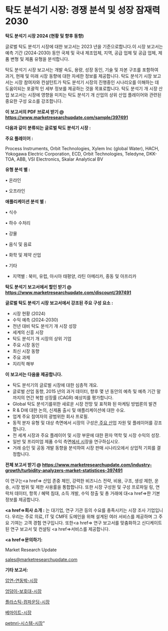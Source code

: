 # 탁도 분석기 시장: 경쟁 분석 및 성장 잠재력 2030

<strong>탁도 분석기 시장 2024 (현황 및 향후 동향)</strong>

글로벌 탁도 분석기 시장에 대한 보고서는 2023 년을 기준으로합니다.이 시장 보고서는 예측 기간 (2024-2030) 동안 국제 및 국내 제조업체, 지역, 공급 업체 및 공급 업체, 제품 변형 및 제품 유형을 분석합니다.

탁도 분석기 시장 보고서는 개발 속도, 용량, 성장 동인, 기술 및 자본 구조를 포함하여 과거, 현재 및 미래 시장 동향에 대한 자세한 정보를 제공합니다. 탁도 분석기 시장 보고서는 시장 참여자와 컨설턴트가 탁도 분석기 시장의 진행중인 시나리오를 이해하는 데 도움이되는 포괄적 인 세부 정보를 제공하는 것을 목표로합니다. 탁도 분석기 개 시장 산업 보고서는 시장에 영향을 미치는 탁도 분석기 개 산업의 상위 산업 플레이어와 관련된 중요한 구성 요소를 강조합니다.



<strong>이 보고서의 PDF 브로셔 받기 @ <a href=https://www.marketresearchupdate.com/sample/397491>https://www.marketresearchupdate.com/sample/397491</a></strong>



<strong>다음과 같이 분류되는 글로벌 탁도 분석기 시장 :</strong>



<strong>주요 플레이어 :</strong>

Process Instruments, Orbit Technologies, Xylem Inc (global Water), HACH, Yokogawa Electric Corporation, ECD, Orbit Technologies, Teledyne, DKK-TOA, ABB, VSI Electronics, Skalar Analytical BV



<strong>유형 분석 별 :</strong>

• 온라인

• 오프라인



<strong>애플리케이션 분석 별 :</strong>

• 식수

• 하수 수처리

• 강물

• 음식 및 음료

• 화학 및 제약 산업

• 기타

<ul>
  <li>지역별 : 북미, 유럽, 아시아 태평양, 라틴 아메리카, 중동 및 아프리카</li>
</ul>


<strong>탁도 분석기 보고서에서 할인 받기 @ <a href=https://www.marketresearchupdate.com/discount/397491>https://www.marketresearchupdate.com/discount/397491</a></strong>



<strong>글로벌 탁도 분석기 시장 보고서에서 강조된 주요 구성 요소 :</strong>
<ul>
  <li>시장 현황 (2024)</li>
  <li>수익 예측 (2024-2030)</li>
  <li>전년 대비 탁도 분석기 개 시장 성장</li>
  <li>세계의 신흥 시장</li>
  <li>탁도 분석기 개 시장의 상위 기업</li>
  <li>주요 시장 동인</li>
  <li>최신 시장 동향</li>
  <li>주요 과제</li>
  <li>지리적 해부</li>
</ul>


<strong>이 보고서는 다음을 제공합니다.</strong>
<ul>
  <li>탁도 분석기의 글로벌 시장에 대한 심층적 개요.</li>
  <li>글로벌 산업 동향, 2015 년의 과거 데이터, 향후 몇 년 동안의 예측 및 예측 기간 말까지의 연간 복합 성장률 (CAGR) 예상치를 평가합니다.</li>
  <li>Global 탁도 분석기를위한 새로운 시장 전망 및 표적화 된 마케팅 방법론의 발견</li>
  <li>R &amp; D에 대한 논의, 신제품 출시 및 애플리케이션에 대한 수요.</li>
  <li>업계 주요 참여자의 광범위한 회사 프로필.</li>
  <li>동적 분자 유형 및 대상 측면에서 시장의 구성은<a href=> 주요 산</a>업 자원 및 플레이어를 강조합니다.</li>
  <li>전 세계 시장과 주요 플레이어 및 시장 부문에 대한 환자 역학 및 시장 수익의 성장.</li>
  <li>일반 및 프리미엄 제품 수익 측면<a href=>에서 시</a>장을 연구하십시오.</li>
  <li>거래 승인 및 공동 개발 동향을 분석하여 시장 판매 시나리오에서 상업적 기회를 결정합니다.</li>
</ul>



<strong>전체 보고서 받기 @ <a href=https://www.marketresearchupdate.com/industry-growth/turbidity-analyzers-market-statistices-397491>https://www.marketresearchupdate.com/industry-growth/turbidity-analyzers-market-statistices-397491</a></strong>

이 연구는<a href=> 산업 존중</a> 체인, 강력한 비즈니스 전략, 비용, 구조, 생성 제한, 운송, 시장 범위 및 제한 사용률을 통합합니다. 또한 시장 구성원 및 구성 프로파일 링, 연락처 데이터, 항목 / 혜택 침대, 소득 개발, 수익 창출 및 총 거래에 대<a href=>한 기본 </a>정보를 제공합니다.



<strong><a href=>회사 소</a>개 :</strong>
는 대기업, 연구 기관 등의 수요를 충족시키는 시장 조사 기업입니다. 우리는 주로 의료, IT 및 CMFE 도메인을 위해 설계된 여러 서비스를 제공하며 그 주요 기여는 고객 경험 연구입니다. 또한<a href=> 연구 보</a>고서를 맞춤화하고 신디케이트 된 연구 보고서 및 컨설팅 <a href=>서비스</a>를 제공합니다.



<strong><a href=>문의하기:</a></strong>

Market Research Update

sales@marketresearchupdate.com



<strong>기타 보고서:</strong>

<a href=https://www.linkedin.com/pulse/압연-연동박-시장-현재-및-미래-성장-2029-trend-tracking-tips-360-analysis/>압연-연동박-시장</a>

<a href=https://www.linkedin.com/pulse/엉덩이-보호대-시장-동향-및-성장-전망-data-dive-diaries-24-analysis-y1r3f/>엉덩이-보호대-시장</a>

<a href=https://www.linkedin.com/pulse/플라스틱-컴파운딩-시장-현재-및-미래-성장-2029-survey-savvy-insights-360-analysis-yospf/>플라스틱-컴파운딩-시장</a>

<a href=https://www.linkedin.com/pulse/베마이트-시장-경쟁-분석-및-성장-잠재력-2030-survey-savvy-insights-360-analysis-lqdxf/>베마이트-시장</a>

<a href=https://www.linkedin.com/pulse/petmri-시스템-시장-규모-및-성장-2023-survey-spotlight-pro-24-analysis-enjsf/>petmri-시스템-시장</a>"
